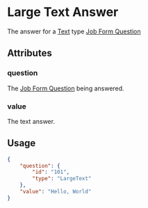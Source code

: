 # Large Text Answer <Badge text="object" vertical="middle" />
The answer for a [Text](./np-question-type/#large-text) type [Job Form Question](./np-question)

## Attributes
### question <Badge text="object" vertical="middle" />
The [Job Form Question](./np-question) being answered.

### value <Badge text="string" vertical="middle" />
The text answer.

## Usage
``` json
{
    "question": {
        "id": "101",
        "type": "LargeText"
    },
    "value": "Hello, World"  
}
```